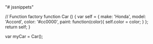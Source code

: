 "# jssnippets" 

// Function factory
function Car () {
  var self = {
    make: 'Honda',
    model: 'Accord',
    color: '#cc0000',
    paint: function(color){
      self.color = color;
    }
  };
  return self;
}
 
var myCar = Car();